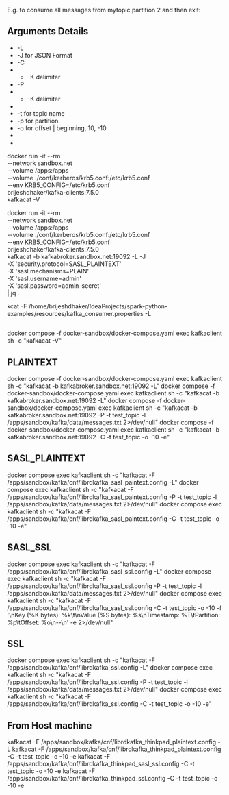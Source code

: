 E.g. to consume all messages from mytopic partition 2 and then exit:

## Arguments Details 
* -L
* -J  for JSON Format
* -C
* * -K delimiter
* -P
* * -K delimiter
* 
* -t  for topic name
* -p  for partition
* -o  for offset    |  beginning, 10, -10
* 
* 

docker run -it --rm \
--network sandbox.net \
--volume /apps:/apps \
--volume ./conf/kerberos/krb5.conf:/etc/krb5.conf \
--env KRB5_CONFIG=/etc/krb5.conf \
brijeshdhaker/kafka-clients:7.5.0 \
kafkacat -V


docker run -it --rm \
--network sandbox.net \
--volume /apps:/apps \
--volume ./conf/kerberos/krb5.conf:/etc/krb5.conf \
--env KRB5_CONFIG=/etc/krb5.conf \
brijeshdhaker/kafka-clients:7.5.0 \
kafkacat -b kafkabroker.sandbox.net:19092 -L -J \
-X 'security.protocol=SASL_PLAINTEXT' \
-X 'sasl.mechanisms=PLAIN' \
-X 'sasl.username=admin' \
-X 'sasl.password=admin-secret' \
| jq .

kcat -F /home/brijeshdhaker/IdeaProjects/spark-python-examples/resources/kafka_consumer.properties  -L

##
docker compose -f  docker-sandbox/docker-compose.yaml exec kafkaclient sh -c "kafkacat -V"

## PLAINTEXT
docker compose -f  docker-sandbox/docker-compose.yaml exec kafkaclient sh -c "kafkacat -b kafkabroker.sandbox.net:19092 -L"
docker compose -f  docker-sandbox/docker-compose.yaml exec kafkaclient sh -c "kafkacat -b kafkabroker.sandbox.net:19092 -L"
docker compose -f  docker-sandbox/docker-compose.yaml exec kafkaclient sh -c "kafkacat -b kafkabroker.sandbox.net:19092 -P -t test_topic -l /apps/sandbox/kafka/data/messages.txt 2>/dev/null"
docker compose -f  docker-sandbox/docker-compose.yaml exec kafkaclient sh -c "kafkacat -b kafkabroker.sandbox.net:19092 -C -t test_topic -o -10 -e"

## SASL_PLAINTEXT
docker compose exec kafkaclient sh -c "kafkacat -F /apps/sandbox/kafka/cnf/librdkafka_sasl_paintext.config -L"
docker compose exec kafkaclient sh -c "kafkacat -F /apps/sandbox/kafka/cnf/librdkafka_sasl_paintext.config -P -t test_topic -l /apps/sandbox/kafka/data/messages.txt 2>/dev/null"
docker compose exec kafkaclient sh -c "kafkacat -F /apps/sandbox/kafka/cnf/librdkafka_sasl_paintext.config -C -t test_topic -o -10 -e"

## SASL_SSL
docker compose exec kafkaclient sh -c "kafkacat -F /apps/sandbox/kafka/cnf/librdkafka_sasl_ssl.config -L"
docker compose exec kafkaclient sh -c "kafkacat -F /apps/sandbox/kafka/cnf/librdkafka_sasl_ssl.config -P -t test_topic -l /apps/sandbox/kafka/data/messages.txt 2>/dev/null"
docker compose exec kafkaclient sh -c "kafkacat -F /apps/sandbox/kafka/cnf/librdkafka_sasl_ssl.config -C -t test_topic -o -10 -f '\nKey (%K bytes): %k\t\nValue (%S bytes): %s\nTimestamp: %T\tPartition: %p\tOffset: %o\n--\n' -e 2>/dev/null"

## SSL
docker compose exec kafkaclient sh -c "kafkacat -F /apps/sandbox/kafka/cnf/librdkafka_ssl.config -L"
docker compose exec kafkaclient sh -c "kafkacat -F /apps/sandbox/kafka/cnf/librdkafka_ssl.config -P -t test_topic -l /apps/sandbox/kafka/data/messages.txt 2>/dev/null"
docker compose exec kafkaclient sh -c "kafkacat -F /apps/sandbox/kafka/cnf/librdkafka_ssl.config -C -t test_topic -o -10 -e"


## From Host machine
kafkacat -F /apps/sandbox/kafka/cnf/librdkafka_thinkpad_plaintext.config -L
kafkacat -F /apps/sandbox/kafka/cnf/librdkafka_thinkpad_plaintext.config -C -t test_topic -o -10 -e
kafkacat -F /apps/sandbox/kafka/cnf/librdkafka_thinkpad_sasl_ssl.config -C -t test_topic -o -10 -e
kafkacat -F /apps/sandbox/kafka/cnf/librdkafka_thinkpad_ssl.config -C -t test_topic -o -10 -e
